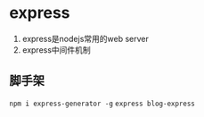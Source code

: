 # express
1. express是nodejs常用的web server
2. express中间件机制
## 脚手架
`npm i express-generator -g`
`express blog-express`

